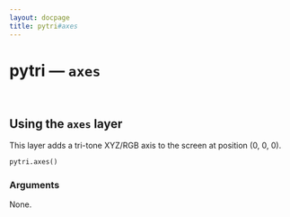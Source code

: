 ```yaml
---
layout: docpage
title: pytri#axes
---
```


<h1 class="display-2">pytri — <code>axes</code></h1>

<br />

## Using the `axes` layer
This layer adds a tri-tone XYZ/RGB axis to the screen at position (0, 0, 0).

```python
pytri.axes()
```


### Arguments
None.
